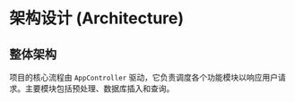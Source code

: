 # 架构设计 (Architecture)

## 整体架构

项目的核心流程由 `AppController` 驱动，它负责调度各个功能模块以响应用户请求。主要模块包括预处理、数据库插入和查询。

```mermaid
````

